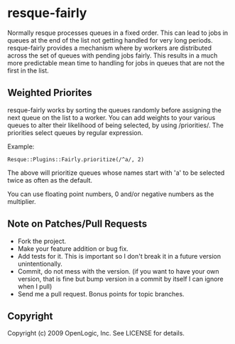 resque-fairly
====

Normally resque processes queues in a fixed order.  This can lead to
jobs in queues at the end of the list not getting handled for very
long periods.  resque-fairly provides a mechanism where by workers are
distributed across the set of queues with pending jobs fairly.  This
results in a much more predictable mean time to handling for jobs in
queues that are not the first in the list.

Weighted Priorites
----

resque-fairly works by sorting the queues randomly before assigning
the next queue on the list to a worker. You can add weights to 
your various queues to alter their likelihood of being selected, by 
using /priorities/. The priorities select queues by regular expression.

Example:

    Resque::Plugins::Fairly.prioritize(/^a/, 2)

The above will prioritize queues whose names start with 'a' to
be selected twice as often as the default.

You can use floating point numbers, 0 and/or negative numbers as
the multiplier.

Note on Patches/Pull Requests
----
 
* Fork the project.
* Make your feature addition or bug fix.
* Add tests for it. This is important so I don't break it in a
  future version unintentionally.
* Commit, do not mess with the version.  (if you
  want to have your own version, that is fine but bump version in a
  commit by itself I can ignore when I pull)
* Send me a pull request. Bonus points for topic branches.

Copyright
----

Copyright (c) 2009 OpenLogic, Inc. See LICENSE for details.
